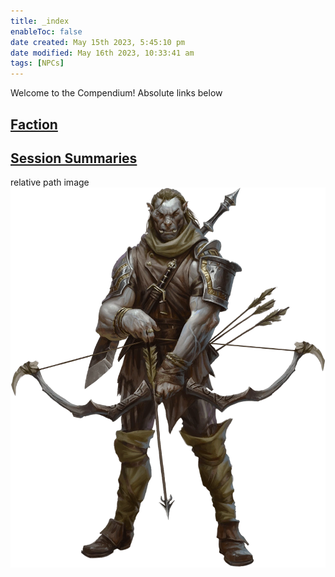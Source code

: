 ```yaml
---
title: _index
enableToc: false
date created: May 15th 2023, 5:45:10 pm
date modified: May 16th 2023, 10:33:41 am
tags: [NPCs]
---
```


Welcome to the Compendium!
Absolute links below

## [Faction](Faction.md)

## [Session Summaries](Session%20Summaries.md)

relative path image
![](attachments/Ziraj.png)
